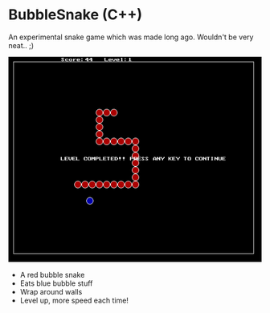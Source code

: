BubbleSnake (C++)
===========

An experimental snake game which was made long ago. Wouldn't be very neat.. ;)

![Screenshot](screenshot1.png "Uh, oh, level up!")


* A red bubble snake
* Eats blue bubble stuff
* Wrap around walls
* Level up, more speed each time!
